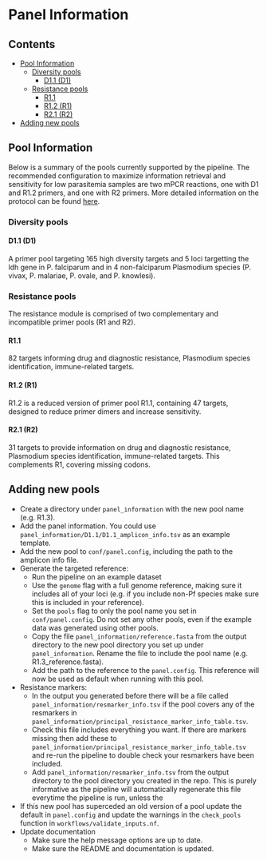 # Panel Information

## Contents 
- [Pool Information](#pool-information)
    - [Diversity pools](#diversity-pools)
        - [D1.1 (D1)](#d11-d1)
    - [Resistance pools](#resistance-pools)
        - [R1.1](#r11)
        - [R1.2 (R1)](#r12-r1)
        - [R2.1 (R2)](#r21-r2)
- [Adding new pools](#adding-new-pools)

## Pool Information

Below is a summary of the pools currently supported by the pipeline. The recommended configuration to maximize information retrieval and sensitivity for low parasitemia samples are two mPCR reactions, one with D1 and R1.2 primers, and one with R2 primers. More detailed information on the protocol can be found [here](https://eppicenter.ucsf.edu/resources).

### Diversity pools

#### D1.1 (D1)

A primer pool targeting 165 high diversity targets and 5 loci targetting the ldh gene in P. falciparum and in 4 non-falciparum Plasmodium species (P. vivax, P. malariae, P. ovale, and P. knowlesi).

### Resistance pools

The resistance module is comprised of two complementary and incompatible primer pools (R1 and R2). 

#### R1.1 

82 targets informing drug and diagnostic resistance, Plasmodium species identification, immune-related targets.

#### R1.2 (R1)

R1.2 is a reduced version of primer pool R1.1, containing 47 targets, designed to reduce primer dimers and increase sensitivity.

#### R2.1 (R2)

31 targets to provide information on drug and diagnostic resistance, Plasmodium species identification, immune-related targets. This complements R1, covering missing codons. 

## Adding new pools 

* Create a directory under `panel_information` with the new pool name (e.g. R1.3).
* Add the panel information. You could use `panel_information/D1.1/D1.1_amplicon_info.tsv` as an example template. 
* Add the new pool to `conf/panel.config`, including the path to the amplicon info file.
* Generate the targeted reference: 
    * Run the pipeline on an example dataset
    * Use the `genome` flag with a full genome reference, making sure it includes all of your loci (e.g. if you include non-Pf species make sure this is included in your reference). 
    * Set the `pools` flag to only the pool name you set in `conf/panel.config`. Do not set any other pools, even if the example data was generated using other pools. 
    * Copy the file `panel_information/reference.fasta` from the output directory to the new pool directory you set up under `panel_information`. Rename the file to include the pool name (e.g. R1.3_reference.fasta).
    * Add the path to the reference to the `panel.config`. This reference will now be used as default when running with this pool. 
* Resistance markers: 
    * In the output you generated before there will be a file called `panel_information/resmarker_info.tsv` if the pool covers any of the resmarkers in `panel_information/principal_resistance_marker_info_table.tsv`.
    * Check this file includes everything you want. If there are markers missing then add these to `panel_information/principal_resistance_marker_info_table.tsv` and re-run the pipeline to double check your resmarkers have been included. 
    * Add `panel_information/resmarker_info.tsv` from the output directory to the pool directory you created in the repo. This is purely informative as the pipeline will automatically regenerate this file everytime the pipeline is run, unless the 
* If this new pool has superceded an old version of a pool update the default in `panel.config` and update the warnings in the `check_pools` function in `workflows/validate_inputs.nf`.
* Update documentation 
    * Make sure the help message options are up to date. 
    * Make sure the README and documentation is updated.